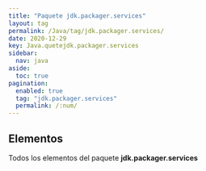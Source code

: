 ```yaml
---
title: "Paquete jdk.packager.services"
layout: tag
permalink: /Java/tag/jdk.packager.services/
date: 2020-12-29
key: Java.quetejdk.packager.services
sidebar: 
  nav: java
aside: 
  toc: true
pagination: 
  enabled: true
  tag: "jdk.packager.services"
  permalink: /:num/
---
```


<h2>Elementos</h2>
Todos los elementos del paquete <strong>jdk.packager.services</strong>
